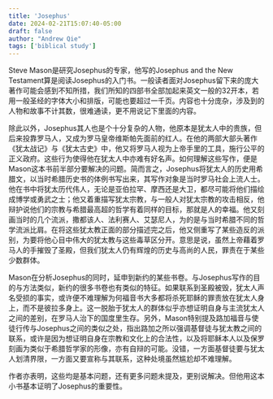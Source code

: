 ```yaml
---
title: 'Josephus'
date: 2024-02-21T15:07:40-05:00
draft: false
author: "Andrew Qie"
tags: ['biblical study']
---
```


Steve Mason是研究Josephus的专家，他写的Josephus and the New Testament算是阅读Josephus的入门书。一般读者面对Josephus留下来的庞大著作可能会感到不知所措，我们所知的四部书全部加起来英文一般的32开本，若用一般圣经的字体大小和排版，可能也要超过一千页。内容也十分庞杂，涉及到的人物和故事不计其数，很难通读，更不用说记下里面的内容。

除此以外，Josephus其人也是个十分复杂的人物，他原本是犹太人中的贵族，但后来投靠罗马人，又成为罗马皇帝维斯帕先面前的红人。在他的两部大部头著作《犹太战记》与《犹太古史》中，他又将罗马人视为上帝手里的工具，施行公平的正义政府。这些行为使得他在犹太人中亦难有好名声。如何理解这些写作，便是Mason这本书前半部分要解决的问题。简而言之，Josephus将犹太人的历史用希腊文，以当时希腊历史书的体例书写出来，其写作对象是当时罗马社会上流人士。他在书中将犹太历代伟人，无论是亚伯拉罕、摩西还是大卫，都尽可能将他们描绘成博学或勇武之士；他又着重描写犹太宗教，与一般人对犹太宗教的攻击相反，他辩护说他们的宗教与希腊最高超的哲学有着同样的目标，那就是人的幸福。他又刻画当时的几个流派，撒都该人、法利赛人、艾瑟尼人，为的是与当时希腊不同的哲学流派比肩。在将这些犹太教正面的部分描述完之后，他又侧重写了某些造反的派别，为要将他心目中伟大的犹太教与这些毒草区分开。意思是说，虽然上帝藉着罗马人的手摧毁了圣殿，但我们犹太人仍有辉煌的历史与高尚的人民，罪责在于某些少数群体。

Mason在分析Josephus的同时，延申到新约的某些书卷。与Josephus写作的目的与方法类似，新约的很多书卷也有类似的特征。如果联系到圣殿被毁，犹太人声名受损的事实，或许便不难理解为何福音书大多都将杀死耶稣的罪责放在犹太人身上，而不是彼拉多身上。这一脱胎于犹太人的群体似乎亦想证明自身与主流犹太人之间的差别，在罗马人治下的国度里生存。另外，Mason特别提及路加福音与使徒行传与Josephus之间的类似之处，指出路加之所以强调基督徒与犹太教之间的联系，或许是因为想证明自身在宗教和文化上的合法性，以及将耶稣本人以及保罗刻画为类似于希腊哲学家的形像，亦有自辩的可能。没错，一方面基督徒要与犹太人划清界限，一方面又要宣称与其联系，这种处境虽然尴尬却不难理解。

作者亦表明，这些均是基本问题，还有更多问题未提及，更别说解决。但他用这本小书基本证明了Josephus的重要性。